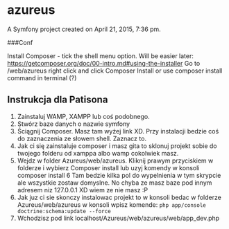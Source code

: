 azureus
=======

A Symfony project created on April 21, 2015, 7:36 pm.

###Conf

Install Composer - tick the shell menu option. Will be easier later: https://getcomposer.org/doc/00-intro.md#using-the-installer
Go to /web/azureus right click and click Composer Install or use composer install command in terminal (?)

## Instrukcja dla Patisona

1. Zainstaluj WAMP, XAMPP lub coś podobnego.
2. Stwórz baze danych o nazwie symfony
3. Ściągnij Composer. Masz tam wyżej link XD. Przy instalacji bedzie coś do zaznaczenia ze słowem shell. Zaznacz to.
4. Jak ci się zainstaluje composer i masz gita to sklonuj projekt sobie do twojego folderu od xamppa albo wamp cokolwiek masz.
5. Wejdz w folder Azureus/web/azureus. Kliknij prawym przyciskiem w folderze i wybierz Composer install lub uzyj komendy w konsoli composer install
6 Tam bedzie kilka pol do wypelnienia w tym skrypcie ale wszystkie zostaw domyslne. No chyba ze masz baze pod innym adresem niz 127.0.0.1 XD wiem ze nie masz :P
6. Jak juz ci sie skonczy instalowac projekt to w konsoli bedac w folderze Azureus/web/azureus w konsoli wpisz komende:
```php app/console doctrine:schema:update --force```
7. Wchodzisz pod link localhost/Azureus/web/azureus/web/app_dev.php 
